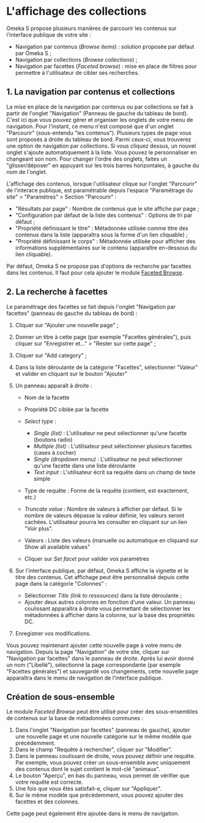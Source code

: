 # L'affichage des collections

Omeka S propose plusieurs manières de parcourir les contenus sur l'interface publique de votre site :

- Navigation par contenus (*Browse items*) : solution proposée par défaut par Omeka S ;
- Navigation par collections (*Browse collections*) ;
- Navigation par facettes (*Faceted browse*) : mise en place de filtres pour permettre à l'utilisateur de cibler ses recherches.

## 1. La navigation par contenus et collections

La mise en place de la navigation par contenus ou par collections se fait à partir de l'onglet "Navigation" (Panneau de gauche du tableau de bord). C'est ici que vous pouvez gérer et organiser les onglets de votre menu de navigation. Pour l'instant, ce menu n'est composé que d'un onglet "Parcourir" (sous-entendu "les contenus"). Plusieurs types de page vous sont proposés à droite du tableau de bord. Parmi ceux-ci, vous trouverez une option de navigation par collections. Si vous cliquez dessus, un nouvel onglet s'ajoute automatiquement à la liste. Vous pouvez le personnaliser en changeant son nom. Pour changer l'ordre des onglets, faites un "glisser/déposer" en appuyant sur les trois barres horizontales, à gauche du nom de l'onglet.

L'affichage des contenus, lorsque l'utilisateur clique sur l'onglet "Parcourir" de l'interace publique, est paramétrable depuis l'espace "Paramétrage du site" > "Paramètres" > Section "Parcourir" :

- "Résultats par page" : Nombre de contenus que le site affiche par page ;
- "Configuration par défaut de la liste des contenus" : Options de tri par défaut ;
- "Propriété définissant le titre" : Métadonnée utilisée comme titre des contenus dans la liste (apparaîtra sous la forme d'un lien cliquable) ;
- "Propriété définissant le corps" : Métadonnée utilisée pour afficher des informations supplémentaires sur le contenu (apparaître en-dessous du lien cliquable).

Par défaut, Omeka S ne propose pas d'options de recherche par facettes dans les contenus. Il faut pour cela ajouter le module [Faceted Browse](https://omeka.org/s/docs/user-manual/modules/facetedbrowse/).

## 2. La recherche à facettes

Le paramétrage des facettes se fait depuis l'onglet "Navigation par facettes" (panneau de gauche du tableau de bord) :

1. Cliquer sur "Ajouter une nouvelle page" ;
1. Donner un titre à cette page (par exemple "Facettes générales"), puis cliquer sur "Enregistrer et..." > "Rester sur cette page" ;
1. Cliquer sur "Add category" ;
1. Dans la liste déroulante de la catégorie "Facettes", sélectionner "Valeur" et valider en cliquant sur le bouton "Ajouter"
1. Un panneau apparaît à droite :
 
    - Nom de la facette
    - Propriété DC ciblée par la facette
    - *Select type* :
      
        - *Single (list)* : L'utilisateur ne peut sélectionner qu'une facette (boutons radio)
        - *Multiple (list)* : L'utilisateur peut sélectionner plusieurs facettes (cases à cocher)
        - *Single (dropdown menu)* : L'utilisateur ne peut sélectionner qu'une facette dans une liste déroulante
        - *Text input* : L'utilisateur écrit sa requête dans un champ de texte simple
  
    - Type de requête : Forme de la requête (contient, est exactement, etc.)
    - *Truncate value* : Nombre de valeurs à afficher par défaut. Si le nombre de valeurs dépasse la valeur définie, les valeurs seront cachées. L'utilisateur pourra les consulter en cliquant sur un lien "Voir plus".
    - Valeurs : Liste des valeurs (manuelle ou automatique en cliquand sur Show all available values"
    - Cliquer sur *Set facet* pour valider vos paramètres

1. Sur l'interface publique, par défaut, Omeka S affiche la vignette et le titre des contenus. Cet affichage peut être personnalisé depuis cette page dans la catégorie "Colonnes" :
  
    - Sélectionner *Title (link to ressources)* dans la liste déroulante ;
    - Ajouter deux autres colonnes en fonction d'une valeur. Un panneau coulissant apparaîtra à droite vous permettant de sélectionner les métadonnées à afficher dans la colonne, sur la base des propriétés DC. 

1. Enregistrer vos modifications.

Vous pouvez maintenant ajouter cette nouvelle page à votre menu de navigation. Depuis la page "Navigation" de votre site, cliquer sur "Navigation par facettes" dans le panneau de droite. Après lui avoir donné un nom ("Libellé"), sélectionné la page correspondante (par exemple "Facettes générales") et sauvegardé vos changements, cette nouvelle page apparaîtra dans le menu de navigation de l'interface publique.

## Création de sous-ensemble

Le module *Faceted Browse* peut être utilisé pour créer des sous-ensembles de contenus sur la base de métadonnées communes :

1. Dans l'onglet "Navigation par facettes" (panneau de gauche), ajouter une nouvelle page et une nouvelle catégorie sur le même modèle que précédemment.
1. Dans le champ "Requête à rechercher", cliquer sur "Modifier".
1. Dans le panneau coulissant de droite, vous pouvez définir une requête. Par exemple, vous pouvez créer un sous-ensemble avec uniquement des contenus dont le sujet contient le mot-clé "animaux".
1. Le bouton "Aperçu", en bas du panneau, vous permet de vérifier que votre requête est correcte.
1. Une fois que vous êtes satisfait-e, cliquer sur "Appliquer".
1. Sur le même modèle que précédemment, vous pouvez ajouter des facettes et des colonnes.

Cette page peut également être ajoutée dans le menu de navigation.
